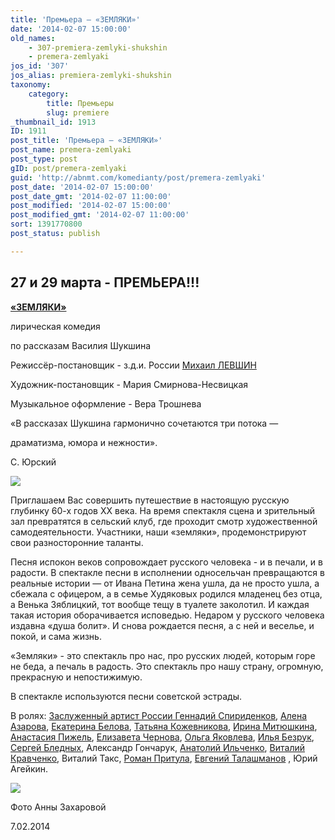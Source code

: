 ```yaml
---
title: 'Премьера — «ЗЕМЛЯКИ»'
date: '2014-02-07 15:00:00'
old_names:
    - 307-premiera-zemlyki-shukshin
    - premera-zemlyaki
jos_id: '307'
jos_alias: premiera-zemlyki-shukshin
taxonomy:
    category:
        title: Премьеры
        slug: premiere
_thumbnail_id: 1913
ID: 1911
post_title: 'Премьера — «ЗЕМЛЯКИ»'
post_name: premera-zemlyaki
post_type: post
gID: post/premera-zemlyaki
guid: 'http://abnmt.com/komedianty/post/premera-zemlyaki'
post_date: '2014-02-07 15:00:00'
post_date_gmt: '2014-02-07 11:00:00'
post_modified: '2014-02-07 15:00:00'
post_modified_gmt: '2014-02-07 11:00:00'
sort: 1391770800
post_status: publish

---
```


## 27 и 29 марта - ПРЕМЬЕРА!!!


[**«ЗЕМЛЯКИ»**][0]


лирическая комедия


по рассказам Василия Шукшина


Режиссёр-постановщик - з.д.и. России [Михаил ЛЕВШИН][1]


Художник-постановщик - Мария Смирнова-Несвицкая


Музыкальное оформление - Вера Трошнева


«В рассказах Шукшина гармонично сочетаются три потока —


драматизма, юмора и нежности».


С. Юрский


![](image-01.jpg)


Приглашаем Вас совершить путешествие в настоящую русскую глубинку 60-х годов ХХ века. На время спектакля сцена и зрительный зал превратятся в сельский клуб, где проходит смотр художественной самодеятельности. Участники, наши «земляки», продемонстрируют свои разносторонние таланты.


Песня испокон веков сопровождает русского человека - и в печали, и в радости. В спектакле песни в исполнении односельчан превращаются в реальные истории — от Ивана Петина жена ушла, да не просто ушла, а сбежала с офицером, а в семье Худяковых родился младенец без отца, а Венька Зяблицкий, тот вообще тещу в туалете заколотил. И каждая такая история оборачивается исповедью. Недаром у русского человека издавна «душа болит». И снова рождается песня, а с ней и веселье, и покой, и сама жизнь.


«Земляки» - это спектакль про нас, про русских людей, которым горе не беда, а печаль в радость. Это спектакль про нашу страну, огромную, прекрасную и непостижимую.


В спектакле используются песни советской эстрады.


В ролях: [Заслуженный артист России Геннадий Спириденков][2], [Алена Азарова][3], [Екатерина Белова][4], [Татьяна Кожевникова][5], [Ирина Митюшкина][6], [Анастасия Пижель][7], [Елизавета Чернова][8], [Ольга Яковлева][9], [Илья Безрук][10], [Сергей Бледных][11], Александр Гончарук, [Анатолий Ильченко][12], [Виталий Кравченко][13], Виталий Такс, [Роман Притула][14], [Евгений Талашманов][15] , Юрий Агейкин.


![](image-02.jpg)


Фото Анны Захаровой


7.02.2014

[0]: ../../performance/zemlyaki "Земляки"
[1]: ../../person/mikhail-levshin "Михаил Левшин"
[2]: ../../person/gennadii-spiridenkov "Геннадий Спириденков"
[3]: ../../person/alyona-azarova "Алёна Азарова"
[4]: ../../person/ekaterina-belova "Екатерина Белова"
[5]: ../../person/tatyana-kozhevnikova "Татьяна Кожевникова"
[6]: ../../person/irina-mityushkina "Ирина Митюшкина"
[7]: ../../person/anastasiya-pizhel "Анастасия Пижель"
[8]: ../../person/elizaveta-chernova "Елизавета Чернова"
[9]: ../../person/olga-yakovleva "Ольга Яковлева"
[10]: ../../person/ilya-bezruk "Илья Безрук"
[11]: ../../person/sergei-blednykh "Сергей Бледных"
[12]: ../../person/anatolii-ilchenko "Анатолий Ильченко"
[13]: ../../person/vitalii-kravchenko "Виталий Кравченко"
[14]: ../../person/roman-pritula "Роман Притула"
[15]: ../../person/evgenii-talashmanov "Евгений Талашманов"